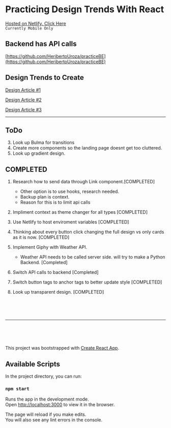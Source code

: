# Practicing Design Trends With React
[Hosted on Netlify. Click Here](https://confident-ptolemy-17e79e.netlify.app/)
<br/>
`Currently Mobile Only`

## Backend has API calls
[https://github.com/HeribertoUroza/practiceBE](https://github.com/HeribertoUroza/practiceBE)

## Design Trends to Create
[Design Article #1](https://www-webdesignerdepot-com.cdn.ampproject.org/v/s/www.webdesignerdepot.com/2020/02/5-web-design-trends-for-2020-that-are-here-to-stay-with-us/amp/?usqp=mq331AQCKAE%3D&amp_js_v=0.1#referrer=https%3A%2F%2Fwww.google.com&amp_tf=From%20%251%24s&ampshare=https%3A%2F%2Fwww.webdesignerdepot.com%2F2020%2F02%2F5-web-design-trends-for-2020-that-are-here-to-stay-with-us%2F)

[Design Article #2](https://uxplanet.org/top-ui-ux-design-inspiration-85-a2decdf6be13)

[Design Article #3](https://tomkenny.design/articles/10-fantastic-and-creative-web-design-styles/)

<hr />

## ToDo
3. Look up Bulma for transitions
6. Create more components so the landing page doesnt get too cluttered. 
11. Look up gradient design.

## COMPLETED
1. Research how to send data through Link component.[COMPLETED]
    - Other option is to use hooks, research needed. 
    - Backup plan is context.
    - Reason for this is to limit api calls
    
2. Impliment context as theme changer for all types [COMPLETED]
4. Use Netlify to host enviroment variables [COMPLETED]
5. Thinking about every button click changing the full design vs only cards as it is now. [COMPLETED]
7. Implement Giphy with Weather API.
    - Weather API needs to be called server side. will try to make a Python Backend. [Completed]
8. Switch API calls to backend [Completed]
9. Switch button tags to anchor tags to better update style [COMPLETED]
10. Look up transparent design. [COMPLETED]

<br/>
<br/>
<br/>

<hr />

<br/>
<br/>
<br/>


This project was bootstrapped with [Create React App](https://github.com/facebook/create-react-app).

## Available Scripts

In the project directory, you can run:

### `npm start`

Runs the app in the development mode.<br />
Open [http://localhost:3000](http://localhost:3000) to view it in the browser.

The page will reload if you make edits.<br />
You will also see any lint errors in the console.

